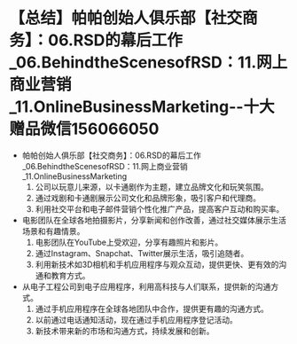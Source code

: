 # 【总结】帕帕创始人俱乐部【社交商务】：06.RSD的幕后工作_06.BehindtheScenesofRSD：11.网上商业营销_11.OnlineBusinessMarketing--十大赠品微信156066050

-   帕帕创始人俱乐部【社交商务】：06.RSD的幕后工作_06.BehindtheScenesofRSD：11.网上商业营销_11.OnlineBusinessMarketing
    1.  公司以玩意儿来源，以卡通剧作为主题，建立品牌文化和玩笑氛围。
    2.  通过戏剧和卡通剧展示公司文化和品牌形象，吸引客户和代理商。
    3.  利用社交平台和电子邮件营销个性化推广产品，提高客户互动和购买率。
-   电影团队在全球各地拍摄影片，分享新闻和创作改善，通过社交媒体展示生活场景和有趣情景。
    1.  电影团队在YouTube上受欢迎，分享有趣照片和影片。
    2.  通过Instagram、Snapchat、Twitter展示生活，吸引追随者。
    3.  利用新技术如3D相机和手机应用程序与观众互动，提供更快、更有效的沟通和教育方式。
-   从电子工程公司到电子应用程序，利用高科技与人们联系，提供新的沟通方式。
    1.  通过手机应用程序在全球各地团队中合作，提供更有趣的沟通方式。
    2.  以前通过电话通知活动，现在通过手机应用程序登记活动。
    3.  新技术带来新的市场和沟通方式，持续发展和创新。